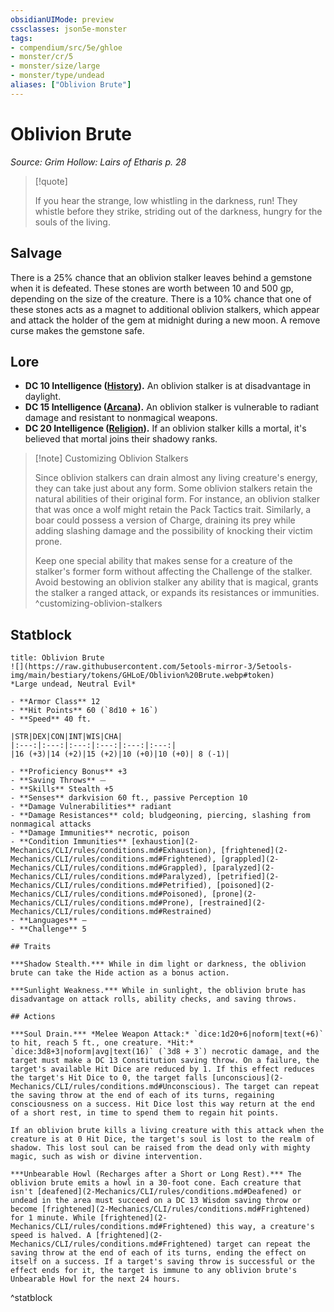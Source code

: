```yaml
---
obsidianUIMode: preview
cssclasses: json5e-monster
tags:
- compendium/src/5e/ghloe
- monster/cr/5
- monster/size/large
- monster/type/undead
aliases: ["Oblivion Brute"]
---
```

# Oblivion Brute
*Source: Grim Hollow: Lairs of Etharis p. 28*  

> [!quote]  
> 
> If you hear the strange, low whistling in the darkness, run! They whistle before they strike, striding out of the darkness, hungry for the souls of the living.

## Salvage

There is a 25% chance that an oblivion stalker leaves behind a gemstone when it is defeated. These stones are worth between 10 and 500 gp, depending on the size of the creature. There is a 10% chance that one of these stones acts as a magnet to additional oblivion stalkers, which appear and attack the holder of the gem at midnight during a new moon. A remove curse makes the gemstone safe.

## Lore

- **DC 10 Intelligence ([History](2-Mechanics/CLI/rules/skills.md#History)).** An oblivion stalker is at disadvantage in daylight.  
- **DC 15 Intelligence ([Arcana](2-Mechanics/CLI/rules/skills.md#Arcana)).** An oblivion stalker is vulnerable to radiant damage and resistant to nonmagical weapons.  
- **DC 20 Intelligence ([Religion](2-Mechanics/CLI/rules/skills.md#Religion)).** If an oblivion stalker kills a mortal, it's believed that mortal joins their shadowy ranks.  

> [!note] Customizing Oblivion Stalkers
> 
> Since oblivion stalkers can drain almost any living creature's energy, they can take just about any form. Some oblivion stalkers retain the natural abilities of their original form. For instance, an oblivion stalker that was once a wolf might retain the Pack Tactics trait. Similarly, a boar could possess a version of Charge, draining its prey while adding slashing damage and the possibility of knocking their victim prone.
> 
> Keep one special ability that makes sense for a creature of the stalker's former form without affecting the Challenge of the stalker. Avoid bestowing an oblivion stalker any ability that is magical, grants the stalker a ranged attack, or expands its resistances or immunities.
^customizing-oblivion-stalkers

## Statblock

```ad-statblock
title: Oblivion Brute
![](https://raw.githubusercontent.com/5etools-mirror-3/5etools-img/main/bestiary/tokens/GHLoE/Oblivion%20Brute.webp#token)
*Large undead, Neutral Evil*

- **Armor Class** 12
- **Hit Points** 60 (`8d10 + 16`)
- **Speed** 40 ft.

|STR|DEX|CON|INT|WIS|CHA|
|:---:|:---:|:---:|:---:|:---:|:---:|
|16 (+3)|14 (+2)|15 (+2)|10 (+0)|10 (+0)| 8 (-1)|

- **Proficiency Bonus** +3
- **Saving Throws** ⏤
- **Skills** Stealth +5
- **Senses** darkvision 60 ft., passive Perception 10
- **Damage Vulnerabilities** radiant
- **Damage Resistances** cold; bludgeoning, piercing, slashing from nonmagical attacks
- **Damage Immunities** necrotic, poison
- **Condition Immunities** [exhaustion](2-Mechanics/CLI/rules/conditions.md#Exhaustion), [frightened](2-Mechanics/CLI/rules/conditions.md#Frightened), [grappled](2-Mechanics/CLI/rules/conditions.md#Grappled), [paralyzed](2-Mechanics/CLI/rules/conditions.md#Paralyzed), [petrified](2-Mechanics/CLI/rules/conditions.md#Petrified), [poisoned](2-Mechanics/CLI/rules/conditions.md#Poisoned), [prone](2-Mechanics/CLI/rules/conditions.md#Prone), [restrained](2-Mechanics/CLI/rules/conditions.md#Restrained)
- **Languages** —
- **Challenge** 5

## Traits

***Shadow Stealth.*** While in dim light or darkness, the oblivion brute can take the Hide action as a bonus action.

***Sunlight Weakness.*** While in sunlight, the oblivion brute has disadvantage on attack rolls, ability checks, and saving throws.

## Actions

***Soul Drain.*** *Melee Weapon Attack:* `dice:1d20+6|noform|text(+6)` to hit, reach 5 ft., one creature. *Hit:* `dice:3d8+3|noform|avg|text(16)` (`3d8 + 3`) necrotic damage, and the target must make a DC 13 Constitution saving throw. On a failure, the target's available Hit Dice are reduced by 1. If this effect reduces the target's Hit Dice to 0, the target falls [unconscious](2-Mechanics/CLI/rules/conditions.md#Unconscious). The target can repeat the saving throw at the end of each of its turns, regaining consciousness on a success. Hit Dice lost this way return at the end of a short rest, in time to spend them to regain hit points.

If an oblivion brute kills a living creature with this attack when the creature is at 0 Hit Dice, the target's soul is lost to the realm of shadow. This lost soul can be raised from the dead only with mighty magic, such as wish or divine intervention.

***Unbearable Howl (Recharges after a Short or Long Rest).*** The oblivion brute emits a howl in a 30-foot cone. Each creature that isn't [deafened](2-Mechanics/CLI/rules/conditions.md#Deafened) or undead in the area must succeed on a DC 13 Wisdom saving throw or become [frightened](2-Mechanics/CLI/rules/conditions.md#Frightened) for 1 minute. While [frightened](2-Mechanics/CLI/rules/conditions.md#Frightened) this way, a creature's speed is halved. A [frightened](2-Mechanics/CLI/rules/conditions.md#Frightened) target can repeat the saving throw at the end of each of its turns, ending the effect on itself on a success. If a target's saving throw is successful or the effect ends for it, the target is immune to any oblivion brute's Unbearable Howl for the next 24 hours.
```
^statblock